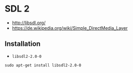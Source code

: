 # SDL 2

+   <http://libsdl.org/>
+   <https://de.wikipedia.org/wiki/Simple_DirectMedia_Layer>



## Installation

+   `libsdl2-2.0-0`

<!---->

    sudo apt-get install libsdl2-2.0-0
